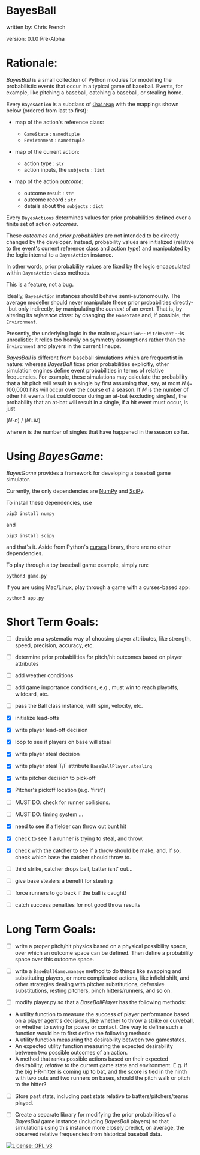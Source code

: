 # BayesBall

written by: Chris French

version: 0.1.0 Pre-Alpha

Rationale:
=========

*BayesBall* is a small collection of Python modules for modelling the probabilistic events that occur in a typical game of baseball. Events, for example, like pitching a baseball, catching a baseball, or stealing home.

Every `BayesAction` is a subclass of [`ChainMap`](https://docs.python.org/3/library/collections.html#collections.ChainMap) with the mappings shown below (ordered from last to first):

- map of the action's reference class:
    - `GameState` : `namedtuple`
    - `Environment` : `namedtuple`

- map of the current action:
    - action type : `str` 
    - action inputs, the `subjects` : `list`
  
- map of the action *outcome*:
    - outcome result : `str`
    - outcome record : `str`
    - details about the `subjects` : `dict`

Every `BayesActions` determines values for prior probabilities defined over a finite set of action *outcomes*. 

These *outcomes* and *prior probabilities* are not intended to be directly changed by the developer. Instead, probability values are initialized (relative to the event's current reference class and action type) and manipulated by the logic internal to a `BayesAction` instance. 

In other words, prior probability values are fixed by the logic encapsulated within `BayesAction` class methods. 

This is a feature, not a bug. 

Ideally, `BayesAction` instances should behave semi-autonomously. The average modeller should never manipulate these prior probabilities directly--but only indirectly, by manipulating the *context* of an event. That is, by altering its *reference class*: by changing the `GameState` and, if possible, the `Environment`.

Presently, the underlying logic in the main `BayesAction`-- `PitchEvent` --is unrealistic: it relies too heavily on symmetry assumptions rather than the `Environment` and players in the current lineups.

*BayesBall* is different from baseball simulations which are frequentist in nature: whereas *BayesBall* fixes prior probabilities explicitly, other simulation engines define event probabilities in terms of relative frequencies.  For example, these simulations may calculate the probability that a hit pitch will result in a single by first assuming that, say, at most *N* (= 100,000) hits will occur over the course of a season. If *M* is the number of other hit events that could occur during an at-bat (excluding singles), the probability that an at-bat will result in a single, if a hit event must occur, is just 

(*N*-*n*) / (*N*+*M*)

where *n* is the number of singles that have happened in the season so far.

Using *BayesGame*:
=================

*BayesGame* provides a framework for developing a baseball game simulator. 

Currently, the only dependencies are [NumPy](http://www.numpy.org/) and [SciPy](https://www.scipy.org/scipylib/index.html). 

To install these dependencies, use

`pip3 install numpy`

and

`pip3 install scipy`

and that's it. Aside from Python's [curses](https://docs.python.org/3/library/curses.html#module-curses) library, there are no other dependencies.

To play through a toy baseball game example, simply run:

`python3 game.py`

If you are using Mac/Linux, play through a game with a curses-based app:

`python3 app.py`


Short Term Goals:
================

- [ ] decide on a systematic way of choosing player attributes, like strength, speed, precision, accuracy, etc.

- [ ] determine prior probabilities for pitch/hit outcomes based on player attributes

- [ ] add weather conditions

- [ ] add game importance conditions, e.g., must win to reach playoffs, wildcard, etc.

- [ ] pass the Ball class instance, with spin, velocity, etc.

- [x] initialize lead-offs

- [x] write player lead-off decision

- [x] loop to see if players on base will steal

- [x] write player steal decision

- [x] write player steal T/F attribute `BaseBallPlayer.stealing`

- [x] write pitcher decision to pick-off

- [x] Pitcher's pickoff location (e.g. 'first')

- [ ] MUST DO: check for runner collisions.

- [ ] MUST DO: timing system ...

- [x] need to see if a fielder can throw out bunt hit

- [x] check to see if a runner is
        trying to steal, and throw.
		
- [x] check with the catcher to see
        if a throw should be make, and,
        if so, check which base the
        catcher should throw to.
		
- [ ] third strike, catcher drops ball, batter isnt' out...

- [ ] give base stealers a benefit for stealing

- [ ] force runners to go back if the ball is caught!

- [ ] catch success penalties for not good throw results


Long Term Goals:
===============

- [ ] write a proper pitch/hit physics based on a physical possibility space, over which an outcome space can be defined. Then define a probability space over this outcome space. 

- [ ] write a `BaseBallGame.manage` method to do things like swapping and substituting players, or more complicated actions, like infield shift, and other strategies dealing with pitcher substitutions, defensive substitutions, resting pitchers, pinch hitters/runners, and so on.

- [ ] modify player.py so that a *BaseBallPlayer* has the following methods:
    
- A utility function to measure the success of player performance based on a player agent's decisions, like whether to throw a strike or curveball, or whether to swing for power or contact. One way to define such a function would be to first define the following methods:
- A utility function measuring the desirability between two gamestates. 
- An expected utility function measuring the expected desirability between two possible outcomes of an action.
- A method that ranks possible actions based on their expected desirability, *relative* to the current game state and environment. E.g. if the big HR-hitter is coming up to bat, and the score is tied in the ninth with two outs and two runners on bases, should the pitch walk or pitch to the hitter?

- [ ] Store past stats, including past stats relative to batters/pitchers/teams played.

- [ ] Create a separate library for modifying the prior probabilities of a  *BayesBall* game instance (including *BayesBall* players) so that simulations using this instance more closely predict, on average, the observed relative frequencies from historical baseball data. 

[![License: GPL v3](https://img.shields.io/badge/License-GPL%20v3-blue.svg)](https://www.gnu.org/licenses/gpl-3.0)
